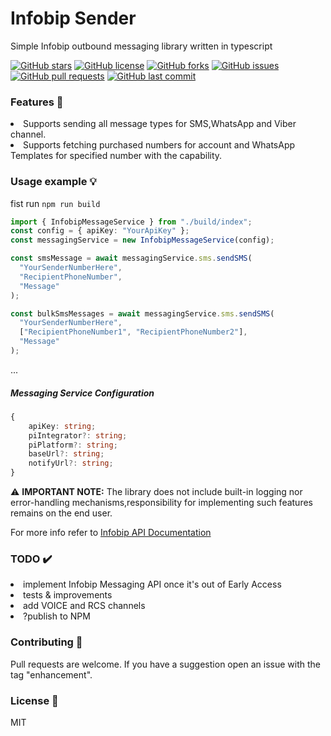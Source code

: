 <h1> Infobip Sender </h1>

Simple Infobip outbound messaging library written in typescript

[![GitHub stars](https://img.shields.io/github/stars/runtimeterrorist/infobip-sender.svg)](https://github.com/runtimeterrorist/infobip-sender/stargazers)
[![GitHub license](https://img.shields.io/github/license/runtimeterrorist/infobip-sender.svg)](https://github.com/runtimeterrorist/infobip-sender/blob/master/LICENSE)
[![GitHub forks](https://img.shields.io/github/forks/runtimeterrorist/infobip-sender.svg)](https://github.com/runtimeterrorist/infobip-sender/network/members)
[![GitHub issues](https://img.shields.io/github/issues/runtimeterrorist/infobip-sender.svg)](https://github.com/runtimeterrorist/infobip-sender/issues)
[![GitHub pull requests](https://img.shields.io/github/issues-pr/runtimeterrorist/infobip-sender.svg)](https://github.com/runtimeterrorist/infobip-sender/pulls)
[![GitHub last commit](https://img.shields.io/github/last-commit/runtimeterrorist/infobip-sender.svg)](https://github.com/runtimeterrorist/infobip-sender/commits/master)

<h3>Features 🚀</h3>

<li>Supports sending all message types for SMS,WhatsApp and Viber channel.</li>
<li>Supports fetching purchased numbers for account and WhatsApp Templates for specified number with the capability.</li>

<h3>Usage example 💡</h3>

fist run `npm run build`

```ts
import { InfobipMessageService } from "./build/index";
const config = { apiKey: "YourApiKey" };
const messagingService = new InfobipMessageService(config);

const smsMessage = await messagingService.sms.sendSMS(
  "YourSenderNumberHere",
  "RecipientPhoneNumber",
  "Message"
);

const bulkSmsMessages = await messagingService.sms.sendSMS(
  "YourSenderNumberHere",
  ["RecipientPhoneNumber1", "RecipientPhoneNumber2"],
  "Message"
);
```

...

<h5>Messaging Service Configuration</h5>

```ts
{
    apiKey: string;
    piIntegrator?: string;
    piPlatform?: string;
    baseUrl?: string;
    notifyUrl?: string;
}
```

⚠️ <b>IMPORTANT NOTE:</b> The library does not include built-in logging nor error-handling mechanisms,responsibility for implementing such features remains on the end user.

For more info refer to <a href="https://www.infobip.com/docs/api">Infobip API Documentation</a>

<h3>TODO ✔️</h3>
<li> implement Infobip Messaging API once it's out of Early Access</li>
<li> tests & improvements</li>
<li> add VOICE and RCS channels</li>
<li> ?publish to NPM</li>

<h3>Contributing 🤝</h3>
Pull requests are welcome. If you have a suggestion open an issue with the tag "enhancement".

<h3>License 📝</h3>

MIT
